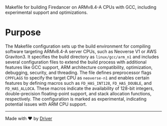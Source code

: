 <!--------------------------------------------------------------------------------->
<!-- IMPORTANT: This file is auto-generated by Driver (https://driver.ai). -------->
<!-- Manual edits may be overwritten on future commits. --------------------------->
<!--------------------------------------------------------------------------------->

Makefile for building Firedancer on ARMv8.4-A CPUs with GCC, including experimental support and optimizations.

# Purpose
The Makefile configuration sets up the build environment for compiling software targeting ARMv8.4-A server CPUs, such as Neoverse V1 or AWS Graviton3. It specifies the build directory as `linux/gcc/arm_n1` and includes several configuration files to extend the build process with additional features like GCC support, ARM architecture compatibility, optimization, debugging, security, and threading. The file defines preprocessor flags `CPPFLAGS` to specify the target CPU as `neoverse-n1` and enables certain features by defining macros such as `FD_HAS_INT128`, `FD_HAS_DOUBLE`, and `FD_HAS_ALLOCA`. These macros indicate the availability of 128-bit integers, double-precision floating-point support, and stack allocation functions, respectively. The configuration is marked as experimental, indicating potential issues with ARM CPU support.

---
Made with ❤️ by [Driver](https://www.driver.ai/)